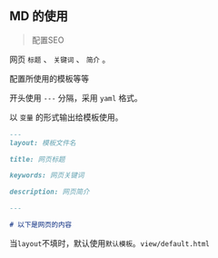 ## MD 的使用

> 配置SEO

网页 `标题` 、 `关键词` 、 `简介` 。

配置所使用的模板等等

开头使用 `---` 分隔，采用 `yaml` 格式。

以 `变量` 的形式输出给模板使用。

```markdown
---
layout: 模板文件名

title: 网页标题

keywords: 网页关键词

description: 网页简介

---

# 以下是网页的内容
```

当`layout`不填时，默认使用`默认模板`。`view/default.html`
